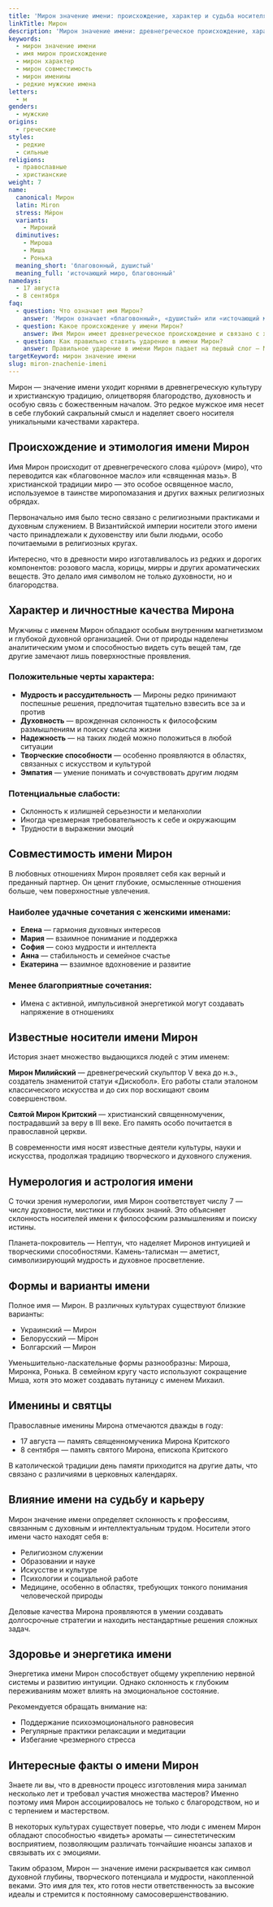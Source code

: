 ```yaml
---
title: 'Мирон значение имени: происхождение, характер и судьба носителя'
linkTitle: Мирон
description: 'Мирон значение имени: древнегреческое происхождение, характеристика личности, совместимость и интересные факты о редком мужском имени.'
keywords:
  - мирон значение имени
  - имя мирон происхождение
  - мирон характер
  - мирон совместимость
  - мирон именины
  - редкие мужские имена
letters:
  - м
genders:
  - мужские
origins:
  - греческие
styles:
  - редкие
  - сильные
religions:
  - православные
  - христианские
weight: 7
name:
  canonical: Мирон
  latin: Miron
  stress: Ми́рон
  variants:
    - Мироний
  diminutives:
    - Мироша
    - Миша
    - Ронька
  meaning_short: 'благовонный, душистый'
  meaning_full: 'источающий миро, благовонный'
namedays:
  - 17 августа
  - 8 сентября
faq:
  - question: Что означает имя Мирон?
    answer: 'Мирон означает «благовонный», «душистый» или «источающий миро». Имя происходит от греческого слова «μύρον» (миро) — священного благовонного масла.'
  - question: Какое происхождение у имени Мирон?
    answer: Имя Мирон имеет древнегреческое происхождение и связано с христианской традицией использования священного мира при богослужениях.
  - question: Как правильно ставить ударение в имени Мирон?
    answer: Правильное ударение в имени Мирон падает на первый слог — Ми́рон.
targetKeyword: мирон значение имени
slug: miron-znachenie-imeni
---
```


Мирон — значение имени уходит корнями в древнегреческую культуру и христианскую традицию, олицетворяя благородство, духовность и особую связь с божественным началом. Это редкое мужское имя несет в себе глубокий сакральный смысл и наделяет своего носителя уникальными качествами характера.

## Происхождение и этимология имени Мирон

Имя Мирон происходит от древнегреческого слова «μύρον» (миро), что переводится как «благовонное масло» или «священная мазь». В христианской традиции миро — это особое освященное масло, используемое в таинстве миропомазания и других важных религиозных обрядах.

Первоначально имя было тесно связано с религиозными практиками и духовным служением. В Византийской империи носители этого имени часто принадлежали к духовенству или были людьми, особо почитаемыми в религиозных кругах.

Интересно, что в древности миро изготавливалось из редких и дорогих компонентов: розового масла, корицы, мирры и других ароматических веществ. Это делало имя символом не только духовности, но и благородства.

## Характер и личностные качества Мирона

Мужчины с именем Мирон обладают особым внутренним магнетизмом и глубокой духовной организацией. Они от природы наделены аналитическим умом и способностью видеть суть вещей там, где другие замечают лишь поверхностные проявления.

### Положительные черты характера:

- **Мудрость и рассудительность** — Мироны редко принимают поспешные решения, предпочитая тщательно взвесить все за и против
- **Духовность** — врожденная склонность к философским размышлениям и поиску смысла жизни
- **Надежность** — на таких людей можно положиться в любой ситуации
- **Творческие способности** — особенно проявляются в областях, связанных с искусством и культурой
- **Эмпатия** — умение понимать и сочувствовать другим людям

### Потенциальные слабости:

- Склонность к излишней серьезности и меланхолии
- Иногда чрезмерная требовательность к себе и окружающим
- Трудности в выражении эмоций

## Совместимость имени Мирон

В любовных отношениях Мирон проявляет себя как верный и преданный партнер. Он ценит глубокие, осмысленные отношения больше, чем поверхностные увлечения.

### Наиболее удачные сочетания с женскими именами:

- **Елена** — гармония духовных интересов
- **Мария** — взаимное понимание и поддержка
- **София** — союз мудрости и интеллекта
- **Анна** — стабильность и семейное счастье
- **Екатерина** — взаимное вдохновение и развитие

### Менее благоприятные сочетания:

- Имена с активной, импульсивной энергетикой могут создавать напряжение в отношениях

## Известные носители имени Мирон

История знает множество выдающихся людей с этим именем:

**Мирон Милийский** — древнегреческий скульптор V века до н.э., создатель знаменитой статуи «Дискобол». Его работы стали эталоном классического искусства и до сих пор восхищают своим совершенством.

**Святой Мирон Критский** — христианский священномученик, пострадавший за веру в III веке. Его память особо почитается в православной церкви.

В современности имя носят известные деятели культуры, науки и искусства, продолжая традицию творческого и духовного служения.

## Нумерология и астрология имени

С точки зрения нумерологии, имя Мирон соответствует числу 7 — числу духовности, мистики и глубоких знаний. Это объясняет склонность носителей имени к философским размышлениям и поиску истины.

Планета-покровитель — Нептун, что наделяет Миронов интуицией и творческими способностями. Камень-талисман — аметист, символизирующий мудрость и духовное просветление.

## Формы и варианты имени

Полное имя — Мирон. В различных культурах существуют близкие варианты:

- Украинский — Мирон
- Белорусский — Мірон
- Болгарский — Мирон

Уменьшительно-ласкательные формы разнообразны: Мироша, Миронка, Ронька. В семейном кругу часто используют сокращение Миша, хотя это может создавать путаницу с именем Михаил.

## Именины и святцы

Православные именины Мирона отмечаются дважды в году:

- 17 августа — память священномученика Мирона Критского
- 8 сентября — память святого Мирона, епископа Критского

В католической традиции день памяти приходится на другие даты, что связано с различиями в церковных календарях.

## Влияние имени на судьбу и карьеру

Мирон значение имени определяет склонность к профессиям, связанным с духовным и интеллектуальным трудом. Носители этого имени часто находят себя в:

- Религиозном служении
- Образовании и науке
- Искусстве и культуре
- Психологии и социальной работе
- Медицине, особенно в областях, требующих тонкого понимания человеческой природы

Деловые качества Мирона проявляются в умении создавать долгосрочные стратегии и находить нестандартные решения сложных задач.

## Здоровье и энергетика имени

Энергетика имени Мирон способствует общему укреплению нервной системы и развитию интуиции. Однако склонность к глубоким переживаниям может влиять на эмоциональное состояние.

Рекомендуется обращать внимание на:

- Поддержание психоэмоционального равновесия
- Регулярные практики релаксации и медитации
- Избегание чрезмерного стресса

## Интересные факты о имени Мирон

Знаете ли вы, что в древности процесс изготовления мира занимал несколько лет и требовал участия множества мастеров? Именно поэтому имя Мирон ассоциировалось не только с благородством, но и с терпением и мастерством.

В некоторых культурах существует поверье, что люди с именем Мирон обладают способностью «видеть» ароматы — синестетическим восприятием, позволяющим различать тончайшие нюансы запахов и связывать их с эмоциями.

Таким образом, Мирон — значение имени раскрывается как символ духовной глубины, творческого потенциала и мудрости, накопленной веками. Это имя для тех, кто готов нести ответственность за высокие идеалы и стремится к постоянному самосовершенствованию.
